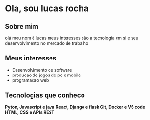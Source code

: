 # Ola, sou lucas rocha
## Sobre mim
olá meu nom é lucas meus interesses são a tecnologia em si e seu desenvolvimento no mercado de trabalho
## Meus interesses
- Desenvolvimento de software
- producao de jogos de pc e mobile
- programacao web
## Tecnologias que conheco
**Pyton, Javascript e java**
**React, Django e flask**
**Git, Docker e VS code**
**HTML, CSS e APIs REST**

